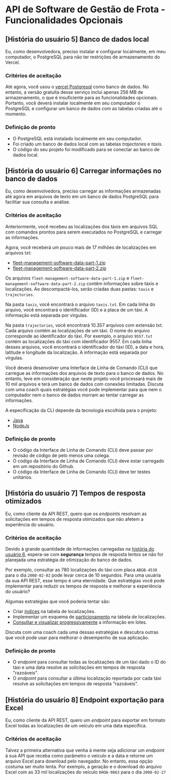 # API de Software de Gestão de Frota - Funcionalidades Opcionais

## [História do usuário 5] Banco de dados local

Eu, como desenvolvedora, preciso instalar e configurar localmente, em meu
computador, o PostgreSQL para não ter restrições de armazenamento do Vercel.

### Critérios de aceitação

Até agora, você usou o
[vercel Postgresql](https://vercel.com/docs/storage/vercel-postgres)
como banco de dados. No entanto, a versão gratuita desse serviço inclui apenas
256 MB de armazenamento, o que é insuficiente para as funcionalidades opcionais.
Portanto, você deverá instalar localmente em seu computador o PostgreSQL e
configurar um banco de dados com as tabelas criadas até o momento.

### Definição de pronto

* O PostgreSQL está instalado localmente em seu computador.
* Foi criado um banco de dados local com as tabelas _trajectories_ e _taxis_.
* O código do seu projeto foi modificado para se conectar ao banco
de dados local.

## [História do usuário 6] Carregar informações no banco de dados

Eu, como desenvolvedora, preciso carregar as informações armazenadas até agora
em arquivos de texto em um banco de dados PostgreSQL para facilitar sua consulta
e análise.

### Critérios de aceitação

Anteriormente, você recebeu as localizações dos táxis em arquivos SQL com comandos
prontos para serem executados no PostgreSQL e carregar as informações.

Agora, você receberá um pouco mais de 17 milhões de localizações em arquivos txt:

* [fleet-management-software-data-part-1.zip](https://storage.googleapis.com/bootcamp-assets/projects/05-fleet-management/fleet-management-software-data-part-1.zip)
* [fleet-management-software-data-part-2.zip](https://storage.googleapis.com/bootcamp-assets/projects/05-fleet-management/fleet-management-software-data-part-2.zip)

Os arquivos `fleet-management-software-data-part-1.zip` e
`fleet-management-software-data-part-2.zip` contêm informações sobre táxis e
localizações. Ao descompactá-los, serão criadas duas pastas: `taxis` e
`trajectories`.

Na pasta `taxis`, você encontrará o arquivo `taxis.txt`. Em cada linha do
arquivo, você encontrará o identificador (ID) e a placa de um táxi. A
informação está separada por vírgulas.

Na pasta `trajectories`, você encontrará 10.357 arquivos com extensão txt.
Cada arquivo contém as localizações de um táxi. O nome do arquivo corresponde
ao identificador do táxi. Por exemplo, o arquivo `9557.txt` contém as
localizações do táxi com identificador 9557. Em cada linha desses arquivos,
você encontrará o identificador do táxi (ID), a data e hora, latitude e
longitude da localização. A informação está separada por vírgulas.

Você deverá desenvolver uma Interface de Linha de Comando (CLI) que carregue
as informações dos arquivos de texto para o banco de dados. No entanto, leve
em consideração que neste projeto você processará mais de 10 mil arquivos e
terá um banco de dados com conexões limitadas. Discuta com uma coach quais
estratégias você pode implementar para que nem o computador nem o banco de
dados morram ao tentar carregar as informações.

A especificação da CLI depende da tecnologia escolhida para o projeto:

* [Java](./README.extension-java.md#carga-masiva-de-información-a-base-de-datos-mediante-una-cli)
* [NodeJs](./README.extension-node.md#carga-masiva-de-información-a-base-de-datos-mediante-una-cli)

### Definição de pronto

* O código da Interface de Linha de Comando (CLI) deve passar por revisão
de código de pelo menos uma colega.
* O código da Interface de Linha de Comando (CLI) deve estar carregado em
um repositório do Github.
* O código da Interface de Linha de Comando (CLI) deve ter testes unitários.

## [História do usuário 7] Tempos de resposta otimizados

Eu, como cliente da API REST, quero que os _endpoints_ resolvam as solicitações
em tempos de resposta otimizados que não afetem a experiência do usuário.

### Critérios de aceitação

Devido à grande quantidade de informações carregadas na
[história do usuário 6](#história-do-usuário-6-cargar-información-a-base-de-datos),
espera-se com **segurança** tempos de resposta lentos se não for planejada uma
estratégia de otimização do banco de dados.

Por exemplo, consultar as 780 localizações do táxi com placa `ABGB-4538` para o
dia `2008-02-02` pode levar cerca de 10 segundos. Para uma usuária da sua API
REST, esse tempo é uma eternidade. Que estratégias você pode implementar para
reduzir os tempos de resposta e melhorar a experiência do usuário?

Algumas estratégias que você poderia tentar são:

* Criar [índices](https://shorturl.at/owR09) na tabela de localizações.
* Implementar um esquema de
[particionamento](https://www.postgresql.org/docs/9.1/ddl-partitioning.html)
na tabela de localizações.
* [Consultar e visualizar progressivamente](https://shorturl.at/ivyBS) a
informação em lotes.

Discuta com uma coach cada uma dessas estratégias e descubra outras que você
pode usar para melhorar o desempenho de sua aplicação.

### Definição de pronto

* O _endpoint_ para consultar todas as localizações de um táxi dado o ID do
táxi e uma data resolve as solicitações em tempos de resposta "razoáveis".
* O _endpoint_ para consultar a última localização reportada por cada táxi
resolve as solicitações em tempos de resposta "razoáveis".

## [História do usuário 8] Endpoint exportação para Excel

Eu, como cliente da API REST, quero um _endpoint_ para exportar em formato
Excel todas as localizações de um veículo em uma data específica.

### Critérios de aceitação

Talvez a primeira alternativa que venha à mente seja adicionar um _endpoint_
à sua API que receba como parâmetro o veículo e a data e retorne um arquivo
Excel para download pelo navegador. No entanto, essa opção costuma ser muito
lenta. Por exemplo, a geração e o download do arquivo Excel com as 33 mil
localizações do veículo `DHOA-9863` para o dia `2008-02-27`
